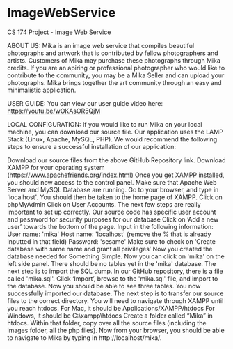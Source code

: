 # ImageWebService
CS 174 Project - Image Web Service

ABOUT US: Mika is an image web service that compiles beautiful photographs and artwork that is contributed by fellow photographers and artists. Customers of Mika may purchase these photographs through Mika credits. If you are an apiring or professional photographer who would like to contribute to the community, you may be a Mika Seller and can upload your photographs. Mika brings together the art community through an easy and minimalistic application.

USER GUIDE: You can view our user guide video here: https://youtu.be/wOKAsOR5QjM

LOCAL CONFIGURATION: If you would like to run Mika on your local machine, you can download our source file. Our application uses the LAMP Stack (Linux, Apache, MySQL, PHP). We would recommend the following steps to ensure a successful installation of our application:

Download our source files from the above GitHub Repository link.
Download XAMPP for your operating system (https://www.apachefriends.org/index.html)
Once you get XAMPP installed, you should now access to the control panel. Make sure that Apache Web Server and MySQL Database are running.
Go to your browser, and type in 'localhost'. You should then be taken to the home page of XAMPP.
Click on phpMyAdmin
Click on User Accounts. The next few steps are really important to set up correctly. Our source code has specific user account and password for security purposes for our database
Click on ‘Add a new user’ towards the bottom of the page. Input in the following information: User name: 'mika' Host name: 'localhost' (remove the % that is already inputted in that field) Password: 'sesame' Make sure to check on ‘Create database with same name and grant all privileges’
Now you created the database needed for Something Simple. Now you can click on 'mika' on the left side panel. There should be no tables yet in the 'mika' database.
The next step is to import the SQL dump. In our GitHub repository, there is a file called 'mika.sql'.
Click ‘Import’, browse to the 'mika.sql' file, and import to the database. Now you should be able to see three tables. You now successfully imported our database.
The next step is to transfer our source files to the correct directory. You will need to navigate through XAMPP until you reach htdocs.
For Mac, it should be Applications/XAMPP/htdocs For Windows, it should be C:\xampp\htdocs
Create a folder called “Mika” in htdocs.
Within that folder, copy over all the source files (including the images folder, all the php files).
Now from your browser, you should be able to navigate to Mika by typing in http://localhost/mika/.

